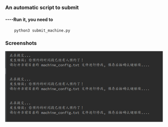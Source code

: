 ### An automatic script to submit


#### ----Run it, you need to

		python3 submit_machine.py

### Screenshots

![image](https://github.com/zpoint/Python/blob/master/submit_script/screenshot.png)
